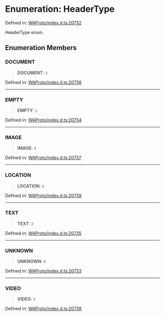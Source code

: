 # Enumeration: HeaderType

Defined in: [WAProto/index.d.ts:20732](https://github.com/Fokusdotid/bail/blob/043003e0dc220c8f52aef36f90c7026f3a192427/WAProto/index.d.ts#L20732)

HeaderType enum.

## Enumeration Members

### DOCUMENT

> **DOCUMENT**: `3`

Defined in: [WAProto/index.d.ts:20736](https://github.com/Fokusdotid/bail/blob/043003e0dc220c8f52aef36f90c7026f3a192427/WAProto/index.d.ts#L20736)

***

### EMPTY

> **EMPTY**: `1`

Defined in: [WAProto/index.d.ts:20734](https://github.com/Fokusdotid/bail/blob/043003e0dc220c8f52aef36f90c7026f3a192427/WAProto/index.d.ts#L20734)

***

### IMAGE

> **IMAGE**: `4`

Defined in: [WAProto/index.d.ts:20737](https://github.com/Fokusdotid/bail/blob/043003e0dc220c8f52aef36f90c7026f3a192427/WAProto/index.d.ts#L20737)

***

### LOCATION

> **LOCATION**: `6`

Defined in: [WAProto/index.d.ts:20739](https://github.com/Fokusdotid/bail/blob/043003e0dc220c8f52aef36f90c7026f3a192427/WAProto/index.d.ts#L20739)

***

### TEXT

> **TEXT**: `2`

Defined in: [WAProto/index.d.ts:20735](https://github.com/Fokusdotid/bail/blob/043003e0dc220c8f52aef36f90c7026f3a192427/WAProto/index.d.ts#L20735)

***

### UNKNOWN

> **UNKNOWN**: `0`

Defined in: [WAProto/index.d.ts:20733](https://github.com/Fokusdotid/bail/blob/043003e0dc220c8f52aef36f90c7026f3a192427/WAProto/index.d.ts#L20733)

***

### VIDEO

> **VIDEO**: `5`

Defined in: [WAProto/index.d.ts:20738](https://github.com/Fokusdotid/bail/blob/043003e0dc220c8f52aef36f90c7026f3a192427/WAProto/index.d.ts#L20738)
